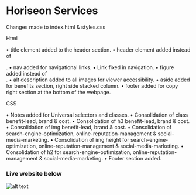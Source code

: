 # Horiseon Services
Changes made to index.html & styles.css

Html

•	title element added to the header section.
•	header element added instead of <div>.
•	nav added for navigational links.
•   Link fixed in navigation.
•	figure added instead of <div>.
•	alt description added to all images for viewer accessibility.
•	aside added for benefits section, right side stacked column.
•	footer added for copy right section at the bottom of the webpage.

CSS

•	Notes added for Universal selectors and classes.
•	Consolidation of class benefit-lead, brand & cost.
•	Consolidation of h3 benefit-lead, brand & cost.
•	Consolidation of img benefit-lead, brand & cost.
•	Consolidation of search-engine-optimization, online-reputation-management & social-media-marketing.
•	Consolidation of img height for search-engine-optimization, online-reputation-management & social-media-marketing.
•	Consolidation of h2 for search-engine-optimization, online-reputation-management & social-media-marketing.
•	Footer section added.
### Live website below
![alt text](./assets/images/live-website.jpg)
